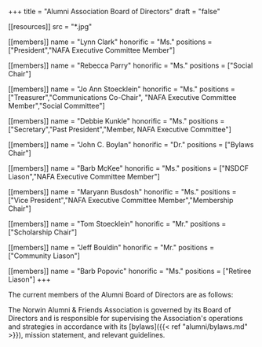 +++
title = "Alumni Association Board of Directors"
draft = "false"

[[resources]]
  src  = "*.jpg"

[[members]]
  name      = "Lynn Clark"
  honorific = "Ms."
  positions = ["President","NAFA Executive Committee Member"]

[[members]]
  name      = "Rebecca Parry"
  honorific = "Ms."
  positions = ["Social Chair"]

[[members]]
  name      = "Jo Ann Stoecklein"
  honorific = "Ms."
  positions = ["Treasurer","Communications Co-Chair", "NAFA Executive Committee Member","Social Committee"]

[[members]]
  name      = "Debbie Kunkle"
  honorific = "Ms."
  positions = ["Secretary","Past President","Member, NAFA Executive Committee"]

[[members]]
  name      = "John C. Boylan"
  honorific = "Dr."
  positions = ["Bylaws Chair"]
  
[[members]]
  name      = "Barb McKee"
  honorific = "Ms."
  positions = ["NSDCF Liason","NAFA Executive Committee Member"]

[[members]]
  name      = "Maryann Busdosh"
  honorific = "Ms."
  positions = ["Vice President","NAFA Executive Committee Member","Membership Chair"]

[[members]]
  name      = "Tom Stoecklein"
  honorific = "Mr."
  positions = ["Scholarship Chair"]

[[members]]
  name      = "Jeff Bouldin"
  honorific = "Mr."
  positions = ["Community Liason"]

[[members]]
  name      = "Barb Popovic"
  honorific = "Ms."
  positions = ["Retiree Liason"]
+++

The current members of the Alumni Board of Directors are as follows:

The Norwin Alumni & Friends Association is governed by its Board of Directors and is responsible for supervising the Association's operations and strategies in accordance with its [bylaws]({{< ref "alumni/bylaws.md" >}}), mission statement, and relevant guidelines.
